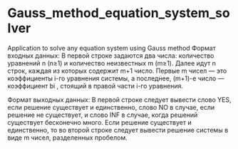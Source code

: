 # Gauss_method_equation_system_solver
Application to solve any equation system using Gauss method
Формат входных данных: В первой строке задаются два числа: количество уравнений n (n≥1) и количество неизвестных m (m≥1). Далее идут n строк, каждая из которых содержит m+1 число. Первые m чисел — это коэффициенты i-го уравнения системы, а последнее, (m+1)-е число — коэффициент bi , стоящий в правой части i-го уравнения.

Формат выходных данных: В первой строке следует вывести слово YES, если решение существует и единственно, слово NO в случае, если решение не существует, и слово INF в случае, когда решений существует бесконечно много. Если решение существует и единственно, то во второй строке следует вывести решение системы в виде m чисел, разделенных пробелом.
